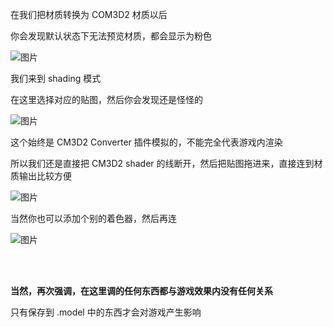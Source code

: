 在我们把材质转换为 COM3D2 材质以后

你会发现默认状态下无法预览材质，都会显示为粉色

![图片](https://github.com/user-attachments/assets/403bb7a8-9184-4d23-909c-bdab0b885bb0)



我们来到 shading 模式

在这里选择对应的贴图，然后你会发现还是怪怪的

![图片](https://github.com/user-attachments/assets/a60fb13e-6901-425c-8c3b-c840429379ec)

这个始终是 CM3D2 Converter 插件模拟的，不能完全代表游戏内渲染

所以我们还是直接把 CM3D2 shader 的线断开，然后把贴图拖进来，直接连到材质输出比较方便

![图片](https://github.com/user-attachments/assets/4e3374b4-da2d-4c5b-91e1-a6535811cf98)


当然你也可以添加个别的着色器，然后再连

![图片](https://github.com/user-attachments/assets/4ecde56c-4f28-469e-b00c-8e0fbc66fbc7)


<br>
<br>

**当然，再次强调，在这里调的任何东西都与游戏效果内没有任何关系**

只有保存到 .model 中的东西才会对游戏产生影响
